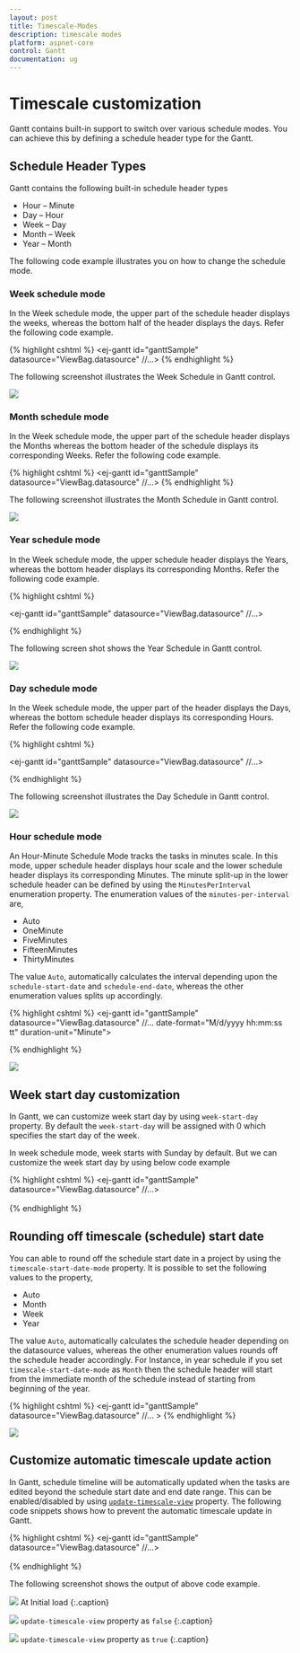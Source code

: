 ```yaml
---
layout: post
title: Timescale-Modes
description: timescale modes
platform: aspnet-core
control: Gantt
documentation: ug
---
```


# Timescale customization

Gantt contains built-in support to switch over various schedule modes. You can achieve this by defining a schedule header type for the Gantt.

## Schedule Header Types

Gantt contains the following built-in schedule header types

* Hour – Minute
* Day – Hour
* Week – Day
* Month – Week
* Year – Month

The following code example illustrates you on how to change the schedule mode.

### Week schedule mode

In the Week schedule mode, the upper part of the schedule header displays the weeks, whereas the bottom half of the header displays the days. Refer the following code example.

{% highlight cshtml %}
    <ej-gantt id="ganttSample" datasource="ViewBag.datasource"
    //...>
        <e-schedule-header-settings week-header-format="MMM dd , yyyy" schedule-header-type="Week" day-header-format="ddd">
        </e-schedule-header-settings>
    </ej-gantt> 
{% endhighlight %}

The following screenshot illustrates the Week Schedule in Gantt control.

![](Timescale-Modes_images/Timescale-Modes_img1.png)

### Month schedule mode

In the Week schedule mode, the upper part of the schedule header displays the Months whereas the bottom header of the schedule displays its corresponding Weeks. Refer the following code example.

{% highlight cshtml %}
    <ej-gantt id="ganttSample" datasource="ViewBag.datasource"
        //...>
        <e-schedule-header-settings week-header-format="M/dd" schedule-header-type="Month" month-header-format="MMM yyyy">
        </e-schedule-header-settings>
     </ej-gantt> 
{% endhighlight %}

The following screenshot illustrates the Month Schedule in Gantt control.

![](Timescale-Modes_images/Timescale-Modes_img2.png)

### Year schedule mode

In the Week schedule mode, the upper schedule header displays the Years, whereas the bottom header displays its corresponding Months. Refer the following code example.

{% highlight cshtml %}

  <ej-gantt id="ganttSample" datasource="ViewBag.datasource"
        //...>
       <e-schedule-header-settings year-header-format="yyyy" schedule-header-type="Year" month-header-format="MMM">
       </e-schedule-header-settings>
  </ej-gantt> 

{% endhighlight %}

The following screen shot shows the Year Schedule in Gantt control.

![](Timescale-Modes_images/Timescale-Modes_img3.png)

### Day schedule mode

In the Week schedule mode, the upper part of the header displays the Days, whereas the bottom schedule header displays its corresponding Hours. Refer the following code example.

{% highlight cshtml %}

  <ej-gantt id="ganttSample" datasource="ViewBag.datasource"
        //...>
      <e-schedule-header-settings day-header-format="dd,MM,yy " schedule-header-type="Day" hour-header-format="HH">
      </e-schedule-header-settings>
   </ej-gantt> 

{% endhighlight %}

The following screenshot illustrates the Day Schedule in Gantt control.

![](Timescale-Modes_images/Timescale-Modes_img4.png)

### Hour schedule mode

An Hour-Minute Schedule Mode tracks the tasks in minutes scale. In this mode, upper schedule header displays hour scale and the lower schedule header displays its corresponding Minutes. The minute split-up in the lower schedule header can be defined by using the `MinutesPerInterval`
enumeration property. The enumeration values of the `minutes-per-interval` are,

* Auto 
* OneMinute
* FiveMinutes
* FifteenMinutes
* ThirtyMinutes

The value `Auto`, automatically calculates the interval depending upon the `schedule-start-date` and `schedule-end-date`, whereas the other enumeration values splits up accordingly.

{% highlight cshtml %}
  <ej-gantt id="ganttSample" datasource="ViewBag.datasource"
        //...
        date-format="M/d/yyyy hh:mm:ss tt"
        duration-unit="Minute">
      <e-schedule-header-settings schedule-header-type="Hour" minutes-per-interval="FiveMinutes">
      </e-schedule-header-settings>
   </ej-gantt> 

{% endhighlight %}

![](Timescale-Modes_images/Timescale-Modes_img5.png)

## Week start day customization

In Gantt, we can customize week start day by using `week-start-day` property.
By default the `week-start-day` will be assigned with 0 which specifies the start day of the week.

In week schedule mode, week starts with Sunday by default. But we can customize the week start day by using below code example
 
{% highlight cshtml %}
  <ej-gantt id="ganttSample" datasource="ViewBag.datasource"
        //...>        
      <e-schedule-header-settings schedule-header-type="Week" week-start-day=2 />    
  </ej-gantt> 
{% endhighlight %}

## Rounding off timescale (schedule) start date

You can able to round off the schedule start date in a project by using the `timescale-start-date-mode` property. It is possible to set the following values to the property,

* Auto
* Month
* Week
* Year

The value `Auto`, automatically calculates the schedule header depending on the datasource values, whereas the other enumeration values rounds off the schedule header accordingly. For Instance, in year schedule if you set `timescale-start-date-mode` as `Month` then the schedule header will start from the immediate month of the schedule instead of starting from beginning of the year.

{% highlight cshtml %}
  <ej-gantt id="ganttSample" datasource="ViewBag.datasource"
        //... >
      <e-schedule-header-settings schedule-header-type="Year" timescale-start-date-mode="Month" >
      </e-schedule-header-settings>
  </ej-gantt>
{% endhighlight %}

![](Timescale-Modes_images/Timescale-Modes_img6.png)

## Customize automatic timescale update action

In Gantt, schedule timeline will be automatically updated when the tasks are edited beyond the schedule start date and end date range. This can be enabled/disabled by using [`update-timescale-view`](/api/js/ejgantt#members:scheduleheadersettings-updatetimescaleview) property.
The following code snippets shows how to prevent the automatic timescale update in Gantt.
 
{% highlight cshtml %}
	<ej-gantt id="ganttSample" datasource="ViewBag.datasource"
        //...>        
		<e-schedule-header-settings schedule-header-type="Week" update-timescale-view="false" />    
	</ej-gantt> 
{% endhighlight %}

The following screenshot shows the output of above code example.

![](Timescale-Modes_images/Timescale-Modes_img7.png)
At Initial load
{:.caption}

![](Timescale-Modes_images/Timescale-Modes_img8.png)
`update-timescale-view` property as `false`
{:.caption}

![](Timescale-Modes_images/Timescale-Modes_img9.png)
`update-timescale-view` property as `true`
{:.caption}

